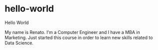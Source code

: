 hello-world
===========

Hello World


My name is Renato. I'm a Computer Engineer and I have a MBA in Marketing. Just started this course in order to learn new skills related to Data Science.
